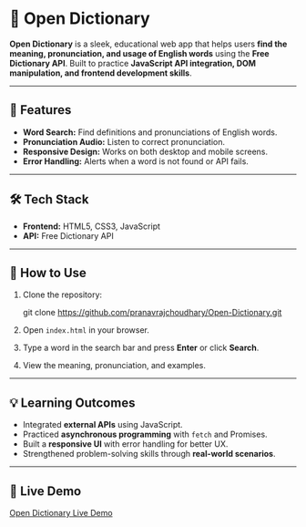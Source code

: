 

# 📖 Open Dictionary

**Open Dictionary** is a sleek, educational web app that helps users **find the meaning, pronunciation, and usage of English words** using the **Free Dictionary API**. Built to practice **JavaScript API integration, DOM manipulation, and frontend development skills**.

---

## 🔹 Features

- **Word Search:** Find definitions and pronunciations of English words.  
- **Pronunciation Audio:** Listen to correct pronunciation.  
- **Responsive Design:** Works on both desktop and mobile screens.  
- **Error Handling:** Alerts when a word is not found or API fails.  

---

## 🛠️ Tech Stack

- **Frontend:** HTML5, CSS3, JavaScript  
- **API:** Free Dictionary API  

---

## 🚀 How to Use

1. Clone the repository:  

   git clone https://github.com/pranavrajchoudhary/Open-Dictionary.git


2. Open `index.html` in your browser.
3. Type a word in the search bar and press **Enter** or click **Search**.
4. View the meaning, pronunciation, and examples.

---

## 💡 Learning Outcomes

* Integrated **external APIs** using JavaScript.
* Practiced **asynchronous programming** with `fetch` and Promises.
* Built a **responsive UI** with error handling for better UX.
* Strengthened problem-solving skills through **real-world scenarios**.

---

## 🔗 Live Demo

[Open Dictionary Live Demo](https://pranavrajchoudhary.github.io/Open-Dictionary/)

```



